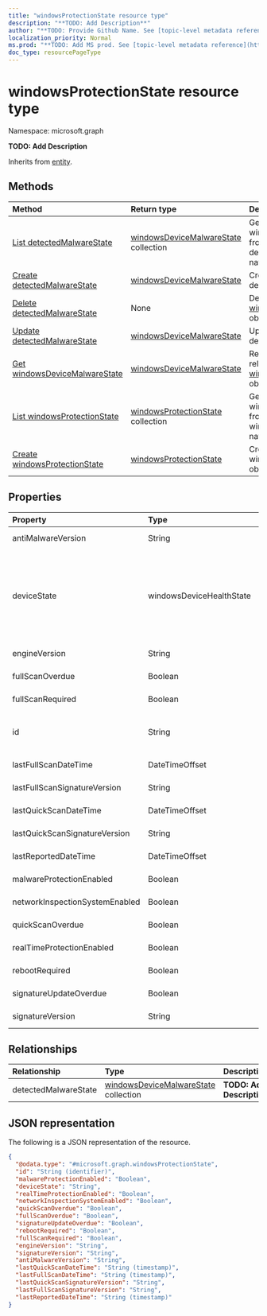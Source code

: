 ```yaml
---
title: "windowsProtectionState resource type"
description: "**TODO: Add Description**"
author: "**TODO: Provide Github Name. See [topic-level metadata reference](https://msgo.azurewebsites.net/add/document/guidelines/metadata.html#topic-level-metadata)**"
localization_priority: Normal
ms.prod: "**TODO: Add MS prod. See [topic-level metadata reference](https://msgo.azurewebsites.net/add/document/guidelines/metadata.html#topic-level-metadata)**"
doc_type: resourcePageType
---
```


# windowsProtectionState resource type


Namespace: microsoft.graph

**TODO: Add Description**


Inherits from [entity](../resources/entity.md).

## Methods
|Method|Return type|Description|
|:---|:---|:---|
|[List detectedMalwareState](../api/windowsprotectionstate-list-detectedmalwarestate.md)|[windowsDeviceMalwareState](../resources/windowsdevicemalwarestate.md) collection|Get the windowsDeviceMalwareStates from the detectedMalwareState navigation property.|
|[Create detectedMalwareState](../api/windowsprotectionstate-post-detectedmalwarestate.md)|[windowsDeviceMalwareState](../resources/windowsdevicemalwarestate.md)|Create a new detectedMalwareState object.|
|[Delete detectedMalwareState](../api/windowsprotectionstate-delete-detectedmalwarestate.md)|None|Delete a [windowsDeviceMalwareState](../resources/windowsdevicemalwarestate.md) object.|
|[Update detectedMalwareState](../api/windowsprotectionstate-update-detectedmalwarestate.md)|[windowsDeviceMalwareState](../resources/windowsdevicemalwarestate.md)|Update the properties of a detectedMalwareState object.|
|[Get windowsDeviceMalwareState](../api/windowsdevicemalwarestate-get.md)|[windowsDeviceMalwareState](../resources/windowsdevicemalwarestate.md)|Read the properties and relationships of a [windowsDeviceMalwareState](../resources/windowsdevicemalwarestate.md) object.|
|[List windowsProtectionState](../api/manageddevice-list-windowsprotectionstate.md)|[windowsProtectionState](../resources/windowsprotectionstate.md) collection|Get the windowsProtectionStates from the windowsProtectionState navigation property.|
|[Create windowsProtectionState](../api/manageddevice-post-windowsprotectionstate.md)|[windowsProtectionState](../resources/windowsprotectionstate.md)|Create a new windowsProtectionState object.|

## Properties
|Property|Type|Description|
|:---|:---|:---|
|antiMalwareVersion|String|**TODO: Add Description**|
|deviceState|windowsDeviceHealthState|**TODO: Add Description**. Possible values are: `clean`, `fullScanPending`, `rebootPending`, `manualStepsPending`, `offlineScanPending`, `critical`.|
|engineVersion|String|**TODO: Add Description**|
|fullScanOverdue|Boolean|**TODO: Add Description**|
|fullScanRequired|Boolean|**TODO: Add Description**|
|id|String|**TODO: Add Description** Inherited from [entity](../resources/entity.md)|
|lastFullScanDateTime|DateTimeOffset|**TODO: Add Description**|
|lastFullScanSignatureVersion|String|**TODO: Add Description**|
|lastQuickScanDateTime|DateTimeOffset|**TODO: Add Description**|
|lastQuickScanSignatureVersion|String|**TODO: Add Description**|
|lastReportedDateTime|DateTimeOffset|**TODO: Add Description**|
|malwareProtectionEnabled|Boolean|**TODO: Add Description**|
|networkInspectionSystemEnabled|Boolean|**TODO: Add Description**|
|quickScanOverdue|Boolean|**TODO: Add Description**|
|realTimeProtectionEnabled|Boolean|**TODO: Add Description**|
|rebootRequired|Boolean|**TODO: Add Description**|
|signatureUpdateOverdue|Boolean|**TODO: Add Description**|
|signatureVersion|String|**TODO: Add Description**|

## Relationships
|Relationship|Type|Description|
|:---|:---|:---|
|detectedMalwareState|[windowsDeviceMalwareState](../resources/windowsdevicemalwarestate.md) collection|**TODO: Add Description**|

## JSON representation
The following is a JSON representation of the resource.
<!-- {
  "blockType": "resource",
  "keyProperty": "id",
  "@odata.type": "microsoft.graph.windowsProtectionState",
  "baseType": "microsoft.graph.entity",
  "openType": false
}
-->
``` json
{
  "@odata.type": "#microsoft.graph.windowsProtectionState",
  "id": "String (identifier)",
  "malwareProtectionEnabled": "Boolean",
  "deviceState": "String",
  "realTimeProtectionEnabled": "Boolean",
  "networkInspectionSystemEnabled": "Boolean",
  "quickScanOverdue": "Boolean",
  "fullScanOverdue": "Boolean",
  "signatureUpdateOverdue": "Boolean",
  "rebootRequired": "Boolean",
  "fullScanRequired": "Boolean",
  "engineVersion": "String",
  "signatureVersion": "String",
  "antiMalwareVersion": "String",
  "lastQuickScanDateTime": "String (timestamp)",
  "lastFullScanDateTime": "String (timestamp)",
  "lastQuickScanSignatureVersion": "String",
  "lastFullScanSignatureVersion": "String",
  "lastReportedDateTime": "String (timestamp)"
}
```

